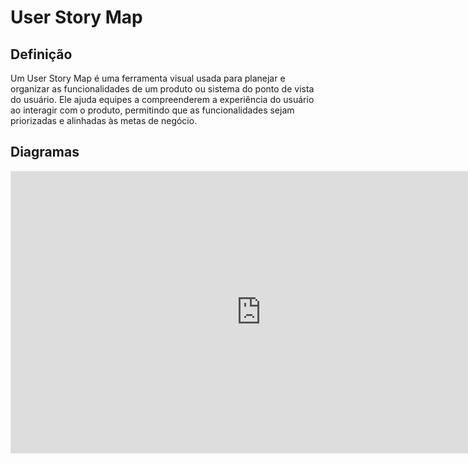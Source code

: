 # User Story Map

## Definição 
Um User Story Map é uma ferramenta visual usada para planejar e organizar as funcionalidades de um produto ou sistema do ponto de vista do usuário. Ele ajuda equipes a compreenderem a experiência do usuário ao interagir com o produto, permitindo que as funcionalidades sejam priorizadas e alinhadas às metas de negócio. 

<!-- ![sdf](./img/Captura%20de%20tela%20de%202025-01-25%2001-23-46.png) -->

## Diagramas

<iframe style="border: 1px solid rgba(0, 0, 0, 0.1);" width="800" height="450" src="https://embed.figma.com/board/wx0lUOe7CX6C7ulND8pgb9/Untitled?node-id=0-1&embed-host=share" allowfullscreen></iframe>